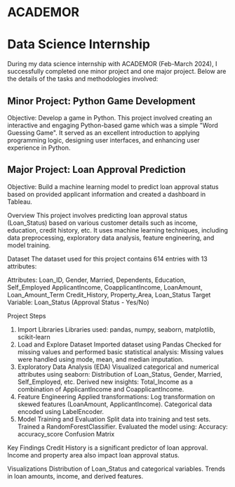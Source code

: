# ACADEMOR
# Data Science Internship

During my data science internship with ACADEMOR (Feb-March 2024), I successfully completed one minor project and one major project. Below are the details of the tasks and methodologies involved:

## Minor Project: Python Game Development

Objective: Develop a game in Python.
This project involved creating an interactive and engaging Python-based game which was a simple "Word Guessing Game". It served as an excellent introduction to applying programming logic, designing user interfaces, and enhancing user experience in Python.

## Major Project: Loan Approval Prediction

Objective: Build a machine learning model to predict loan approval status based on provided applicant information and created a dashboard in Tableau.

Overview
This project involves predicting loan approval status (Loan_Status) based on various customer details such as income, education, credit history, etc. It uses machine learning techniques, including data preprocessing, exploratory data analysis, feature engineering, and model training.

Dataset
The dataset used for this project contains 614 entries with 13 attributes:

Attributes:
Loan_ID, Gender, Married, Dependents, Education, Self_Employed
ApplicantIncome, CoapplicantIncome, LoanAmount, Loan_Amount_Term
Credit_History, Property_Area, Loan_Status
Target Variable: Loan_Status (Approval Status - Yes/No)

Project Steps
1. Import Libraries
Libraries used: pandas, numpy, seaborn, matplotlib, scikit-learn
2. Load and Explore Dataset
Imported dataset using Pandas
Checked for missing values and performed basic statistical analysis:
Missing values were handled using mode, mean, and median imputation.
3. Exploratory Data Analysis (EDA)
Visualized categorical and numerical attributes using seaborn:
Distribution of Loan_Status, Gender, Married, Self_Employed, etc.
Derived new insights:
Total_Income as a combination of ApplicantIncome and CoapplicantIncome.
4. Feature Engineering
Applied transformations:
Log transformation on skewed features (LoanAmount, ApplicantIncome).
Categorical data encoded using LabelEncoder.
5. Model Training and Evaluation
Split data into training and test sets.
Trained a RandomForestClassifier.
Evaluated the model using:
Accuracy: accuracy_score
Confusion Matrix

Key Findings
Credit History is a significant predictor of loan approval.
Income and property area also impact loan approval status.

Visualizations
Distribution of Loan_Status and categorical variables.
Trends in loan amounts, income, and derived features.

